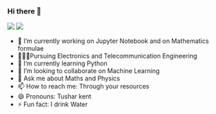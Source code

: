 ### Hi there 👋
<img src="https://github-readme-stats.vercel.app/api?username=Tushar9576&show_icons=true&count_private=true&theme=radical ">
<img  src="https://github-readme-stats.vercel.app/api/top-langs/?username=Tushar9576&theme=dark&hide_langs_below=1" />


- 🔭 I’m currently working on Jupyter Notebook and on Mathematics formulae 
- 👨🏻‍🎓Pursuing Electronics and Telecommunication Engineering
- 🌱 I’m currently learning Python
- 👯 I’m looking to collaborate on Machine Learning
- 💬 Ask me about Maths and Physics
- 📫 How to reach me: Through your resources
- 😄 Pronouns: Tushar kent 
- ⚡ Fun fact: I drink Water
